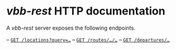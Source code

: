 # *vbb-rest* HTTP documentation

A *vbb-rest* server exposes the following endpoints.

– [`GET /locations?query=…`](locations.md)
– [`GET /routes/…/…`](routes.md)
– [`GET /departures/…`](departures.md)
